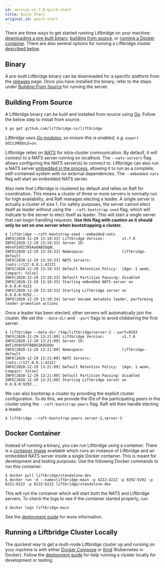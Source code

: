 ```yaml
---
id: version-v1.7.0-quick-start
title: Quick Start
original_id: quick-start
---
```


There are three ways to get started running Liftbridge on your machine:
[downloading a pre-built binary](#binary), [building from source](#building-from-source),
or [running a Docker container](#docker-container). There are also several
options for running a Liftbridge cluster [described below](#running-a-liftbridge-cluster-locally).

## Binary

A pre-built Liftbridge binary can be downloaded for a specific platform from
the [releases](https://github.com/liftbridge-io/liftbridge/releases) page. Once
you have installed the binary, refer to the steps under [Building From
Source](#building-from-source) for running the server.

## Building From Source

A Liftbridge binary can be built and installed from source using
[Go](https://golang.org/doc/install). Follow the below step to install from
source.

```shell
$ go get github.com/liftbridge-io/liftbridge
```
*Liftbridge uses [Go modules](https://github.com/golang/go/wiki/Modules), so
ensure this is enabled, e.g. `export GO111MODULE=on`.*

Liftbridge relies on [NATS](https://github.com/nats-io/nats-server) for
intra-cluster communication. By default, it will connect to a NATS server
running on localhost. The `--nats-servers` flag allows configuring the NATS
server(s) to connect to. Liftbridge can also run a NATS server [embedded in the
process](./embedded_nats.md), allowing it to run as a complete, self-contained
system with no external dependencies. The `--embedded-nats` flag will start an
embedded NATS server.

Also note that Liftbridge is clustered by default and relies on Raft for
coordination. This means a cluster of three or more servers is normally run
for high availability, and Raft manages electing a leader. A single server is
actually a cluster of size 1. For safety purposes, the server cannot elect
itself as leader without using the `--raft-bootstrap-seed` flag, which will
indicate to the server to elect itself as leader. This will start a single
server that can begin handling requests. **Use this flag with caution as it should
only be set on one server when bootstrapping a cluster.**

```shell
$ liftbridge --raft-bootstrap-seed --embedded-nats
INFO[2020-12-29 13:19:33] Liftbridge Version:        v1.7.0
INFO[2020-12-29 13:19:33] Server ID:                 m6nxFIddI395AaQABIQqNL
INFO[2020-12-29 13:19:33] Namespace:                 liftbridge-default
INFO[2020-12-29 13:19:33] NATS Servers:              [nats://127.0.0.1:4222]
INFO[2020-12-29 13:19:33] Default Retention Policy:  [Age: 1 week, Compact: false]
INFO[2020-12-29 13:19:33] Default Partition Pausing: disabled
INFO[2020-12-29 13:19:33] Starting embedded NATS server on 0.0.0.0:4222
INFO[2020-12-29 13:19:33] Starting Liftbridge server on 0.0.0.0:9292...
INFO[2020-12-29 13:19:34] Server became metadata leader, performing leader promotion actions
```

Once a leader has been elected, other servers will automatically join the cluster.
We set the `--data-dir` and `--port` flags to avoid clobbering the first server.

```shell
$ liftbridge --data-dir /tmp/liftbridge/server-2 --port=9293
INFO[2020-12-29 13:21:09] Liftbridge Version:        v1.7.0
INFO[2020-12-29 13:21:09] Server ID:                 8mTiXh8VSFFBB8kIK0IOGU
INFO[2020-12-29 13:21:09] Namespace:                 liftbridge-default
INFO[2020-12-29 13:21:09] NATS Servers:              [nats://127.0.0.1:4222]
INFO[2020-12-29 13:21:09] Default Retention Policy:  [Age: 1 week, Compact: false]
INFO[2020-12-29 13:21:09] Default Partition Pausing: disabled
INFO[2020-12-29 13:21:09] Starting Liftbridge server on 0.0.0.0:9293...
```

We can also bootstrap a cluster by providing the explicit cluster configuration.
To do this, we provide the IDs of the participating peers in the cluster using the
`--raft-bootstrap-peers` flag. Raft will then handle electing a leader.

```shell
$ liftbridge --raft-bootstrap-peers server-2,server-3
```

## Docker Container

Instead of running a binary, you can run Liftbridge using a container. There is
a [container image](https://hub.docker.com/r/liftbridge/standalone-dev)
available which runs an instance of Liftbridge and an embedded NATS server
inside a single Docker container. This is meant for development and testing
purposes. Use the following Docker commands to run this container:

```shell
$ docker pull liftbridge/standalone-dev
$ docker run -d --name=liftbridge-main -p 4222:4222 -p 9292:9292 -p 8222:8222 -p 6222:6222 liftbridge/standalone-dev
```

This will run the container which will start both the NATS and Liftbridge
servers. To check the logs to see if the container started properly, run:

```shell
$ docker logs liftbridge-main
```

See the [deployment guide](./deployment.md) for more information.

## Running a Liftbridge Cluster Locally

The quickest way to get a multi-node Liftbridge cluster up and running on your
machine is with either [Docker Compose](https://docs.docker.com/compose) or
[Kind](https://kind.sigs.k8s.io) (Kubernetes in Docker). Follow the
[deployment guide](./deployment.md) for help running a cluster locally for
development or testing.
